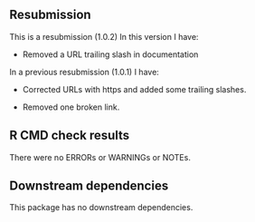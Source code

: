 ## Resubmission
This is a resubmission (1.0.2) In this version I have:

* Removed a URL trailing slash in documentation

In a previous resubmission (1.0.1) I have:

* Corrected URLs with https and added some trailing slashes.

* Removed one broken link.

## R CMD check results
There were no ERRORs or WARNINGs or NOTEs.

## Downstream dependencies
This package has no downstream dependencies.
